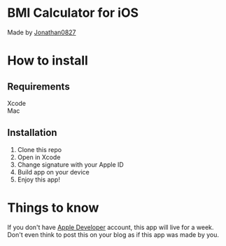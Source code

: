 # BMI Calculator for iOS
Made by [Jonathan0827](https://github.com/Jonathan0827)
# How to install
## Requirements
Xcode
<br>
Mac
## Installation
1. Clone this repo
2. Open in Xcode
3. Change signature with your Apple ID
4. Build app on your device
5. Enjoy this app!
# Things to know
If you don't have [Apple Developer](https://developer.apple.com) account, this app will live for a week.
Don't even think to post this on your blog as if this app was made by you.
